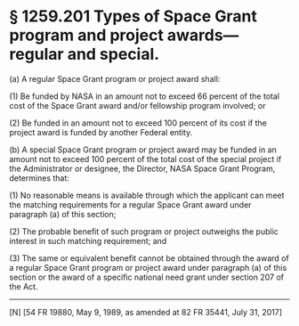 # § 1259.201   Types of Space Grant program and project awards—regular and special.

(a) A regular Space Grant program or project award shall:


(1) Be funded by NASA in an amount not to exceed 66 percent of the total cost of the Space Grant award and/or fellowship program involved; or


(2) Be funded in an amount not to exceed 100 percent of its cost if the project award is funded by another Federal entity.


(b) A special Space Grant program or project award may be funded in an amount not to exceed 100 percent of the total cost of the special project if the Administrator or designee, the Director, NASA Space Grant Program, determines that:


(1) No reasonable means is available through which the applicant can meet the matching requirements for a regular Space Grant award under paragraph (a) of this section;


(2) The probable benefit of such program or project outweighs the public interest in such matching requirement; and


(3) The same or equivalent benefit cannot be obtained through the award of a regular Space Grant program or project award under paragraph (a) of this section or the award of a specific national need grant under section 207 of the Act.



---

[N] [54 FR 19880, May 9, 1989, as amended at 82 FR 35441, July 31, 2017]




